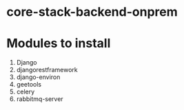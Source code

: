 # core-stack-backend-onprem

# Modules to install
1. Django
2. djangorestframework
3. django-environ
4. geetools
5. celery
6. rabbitmq-server